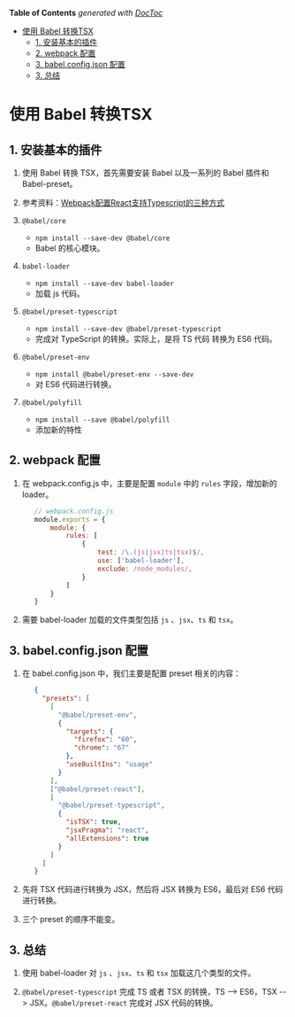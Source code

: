 <!-- START doctoc generated TOC please keep comment here to allow auto update -->
<!-- DON'T EDIT THIS SECTION, INSTEAD RE-RUN doctoc TO UPDATE -->
**Table of Contents**  *generated with [DocToc](https://github.com/thlorenz/doctoc)*

- [使用 Babel 转换TSX](#%E4%BD%BF%E7%94%A8-babel-%E8%BD%AC%E6%8D%A2tsx)
  - [1. 安装基本的插件](#1-%E5%AE%89%E8%A3%85%E5%9F%BA%E6%9C%AC%E7%9A%84%E6%8F%92%E4%BB%B6)
  - [2. webpack 配置](#2-webpack-%E9%85%8D%E7%BD%AE)
  - [3. babel.config.json 配置](#3-babelconfigjson-%E9%85%8D%E7%BD%AE)
  - [3. 总结](#3-%E6%80%BB%E7%BB%93)

<!-- END doctoc generated TOC please keep comment here to allow auto update -->

# 使用 Babel 转换TSX 

## 1. 安装基本的插件

1. 使用 Babel 转换 TSX，首先需要安装 Babel 以及一系列的 Babel 插件和 Babel-preset。

2. 参考资料：[Webpack配置React支持Typescript的三种方式](https://blog.csdn.net/HatOfDragon/article/details/104043348/)

3. `@babel/core`
   - `npm install --save-dev @babel/core`
   - Babel 的核心模块。
   
4. `babel-loader`
   - `npm install --save-dev babel-loader`
   - 加载 js 代码。
   
5. `@babel/preset-typescript`
   - `npm install --save-dev @babel/preset-typescript`
   - 完成对 TypeScript 的转换。实际上，是将 TS 代码 转换为 ES6 代码。
   
6. `@babel/preset-env`
   - `npm install @babel/preset-env --save-dev`
   - 对 ES6 代码进行转换。
   
7. `@babel/polyfill`
   - `npm install --save @babel/polyfill`
   - 添加新的特性
   
## 2. webpack 配置

1. 在 webpack.config.js 中，主要是配置 `module` 中的 `rules` 字段，增加新的 loader。
   ```javascript
      // webpack.config.js
      module.exports = {
          module: {
              rules: [
                  {
                      test: /\.(js|jsx|ts|tsx)$/,
                      use: ['babel-loader'],
                      exclude: /node_modules/,
                  }
              ]
          }
      }
   ```
2. 需要 babel-loader 加载的文件类型包括 `js` 、`jsx`、`ts` 和 `tsx`。

## 3. babel.config.json 配置

1. 在 babel.config.json 中，我们主要是配置 preset 相关的内容：
   ```json
      {
        "presets": [
          [
            "@babel/preset-env",
            {
              "targets": {
                "firefox": "60",
                "chrome": "67"
              },
              "useBuiltIns": "usage"
            }
          ],
          ["@babel/preset-react"],
          [
            "@babel/preset-typescript",
            {
              "isTSX": true,
              "jsxPragma": "react",
              "allExtensions": true
            }
          ]
        ]
      }
   ```
2. 先将 TSX 代码进行转换为 JSX，然后将 JSX 转换为 ES6，最后对 ES6 代码进行转换。

3. 三个 preset 的顺序不能变。

## 3. 总结

1. 使用 babel-loader 对 `js` 、`jsx`、`ts` 和 `tsx` 加载这几个类型的文件。

2. `@babel/preset-typescript` 完成 TS 或者 TSX 的转换，TS --> ES6，TSX --> JSX。`@babel/preset-react` 完成对 JSX 代码的转换。

